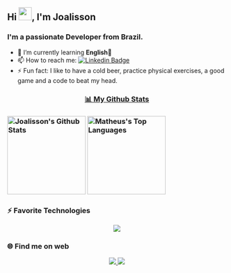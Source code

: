 <h2 >Hi <img src="https://raw.githubusercontent.com/MartinHeinz/MartinHeinz/master/wave.gif" height="30px">, I'm Joalisson</h2>
<h3 >I'm a passionate Developer from Brazil.</h3>

- 🌱 I’m currently learning **English💜**
- 📫 How to reach me: [![Linkedin Badge](https://img.shields.io/badge/linkedin-%230077B5.svg?style=flat-square&logo=Linkedin&logoColor=white&link=https://www.linkedin.com/in/joalisson-marques-jgm/)](https://www.linkedin.com/in/joalisson-marques-jgm/)
- ⚡ Fun fact: I like to have a cold beer, practice physical exercises, a good game and a code to beat my head.

<div>
  <a href="https://github.com/joalissonmarques"  align="center">
     <h3>📊 My Github Stats <h3> 
      <a href="https://github.com/joalissonmarques"><img alt="Joalisson's Github Stats" src="https://github-readme-stats.vercel.app/api?username=JoalissonMarques&show_icons=true&count_private=true&theme=react&hide_border=true&bg_color=0D1117" height="180"  witdh="550" /></a>
      <a href="https://github.com/joalissonmarques"><img alt="Matheus's Top Languages" src="https://github-readme-stats.vercel.app/api/top-langs/?username=JoalissonMarques&langs_count=8&count_private=true&layout=compact&theme=react&hide_border=true&bg_color=0D1117" height="180"  witdh="550" /></a>
      <br/>
   </a>
</div>
  
<h3>⚡ Favorite Technologies</h3> 

<!-- TODO: Make technologies links takes you to repositories -->

<p align="center">
  <a href="https://skillicons.dev">
    <img src="https://skillicons.dev/icons?i=html,css,sass,bootstrap,js,react,php,mysql,postgres,figma,vscode,git" />
  </a>
</p>

<h3>🌐 Find me on web</h3> 
<p align="center">
  <a href="">
    <img src="https://skillicons.dev/icons?i=discord" /> 
  </a>
  <a href="https://www.linkedin.com/in/joalisson-marques-jgm/">
    <img src="https://skillicons.dev/icons?i=linkedin" />
  </a>
</p>
